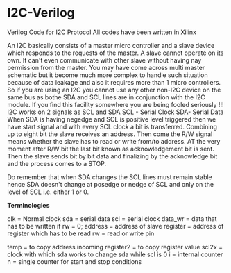 # I2C-Verilog
Verilog Code for I2C Protocol
All codes have been written in Xilinx

An I2C basically consists of a master micro controller and a slave device which responds to the requests of the master. A slave cannot operate on its own. It can't even communicate with other slave without having nay permission from the master.
You may have come across multi master schematic but it become much more complex to handle such situation because of data leakage and also it requires more than 1 micro controllers. So if you are using an I2C you cannot use any other non-I2C device on the same bus as bothe SDA and SCL lines are in conjunction with the I2C module. If you find this facility somewhere you are being fooled seriously !!!
 I2C works on 2 signals as SCL and SDA
                                           SCL - Serial Clock
                                           SDA- Serial Data
When SDA is having negedge and SCL is positive level triggered then we have start signal and with every SCL clock a bit is transferred. Combining up to eight bit the slave receives an address. Then come the R/W signal means whether the slave has to read or write from/to address. AT the very moment after R/W bit the last bit known as acknowledgement bit is sent. Then the slave sends bit by bit data and finalizing by the acknowledge bit and the process comes to a STOP.

Do remember that when SDA changes the SCL lines must remain stable hence SDA doesn't change at posedge or nedge of SCL and only on the level of SCL i.e. either 1 or 0.

**Terminologies**

clk = Normal clock
sda = serial data
scl = serial clock
data_wr = data that has to be written if rw = 0;
address = address of slave
register = address of register which has to be read
rw = read or write pin

temp = to copy address incoming
register2 = to copy register value
scl2x = clock with which sda works to change sda while scl is 0
i = internal counter
n = single counter for start and stop conditions




